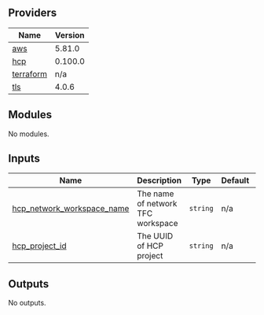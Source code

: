 <!-- BEGIN_TF_DOCS -->
## Providers

| Name | Version |
|------|---------|
| <a name="provider_aws"></a> [aws](#provider\_aws) | 5.81.0 |
| <a name="provider_hcp"></a> [hcp](#provider\_hcp) | 0.100.0 |
| <a name="provider_terraform"></a> [terraform](#provider\_terraform) | n/a |
| <a name="provider_tls"></a> [tls](#provider\_tls) | 4.0.6 |

## Modules

No modules.

## Inputs

| Name | Description | Type | Default | Required |
|------|-------------|------|---------|:--------:|
| <a name="input_hcp_network_workspace_name"></a> [hcp\_network\_workspace\_name](#input\_hcp\_network\_workspace\_name) | The name of network TFC workspace | `string` | n/a | yes |
| <a name="input_hcp_project_id"></a> [hcp\_project\_id](#input\_hcp\_project\_id) | The UUID of HCP project | `string` | n/a | yes |

## Outputs

No outputs.
<!-- END_TF_DOCS -->

